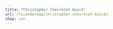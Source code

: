 ```yaml
---
title: "Christopher Chevrolet Buick"
url: /ticonderoga/christopher-chevrolet-buick/
shop: car
---
```

